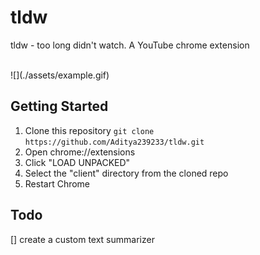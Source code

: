 # tldw

tldw - too long didn't watch. A YouTube chrome extension

<br>
![](./assets/example.gif)

## Getting Started

1. Clone this repository `git clone https://github.com/Aditya239233/tldw.git`
2. Open chrome://extensions
3. Click "LOAD UNPACKED"
4. Select the "client" directory from the cloned repo
5. Restart Chrome

## Todo

[] create a custom text summarizer
